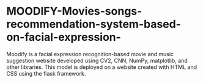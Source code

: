 # MOODIFY-Movies-songs-recommendation-system-based-on-facial-expression-
Moodify is a facial expression recognition-based movie and music suggestion website developed using CV2, CNN, NumPy, matplotlib, and other libraries. This model is deployed on a website created with HTML and CSS using the flask framework.
